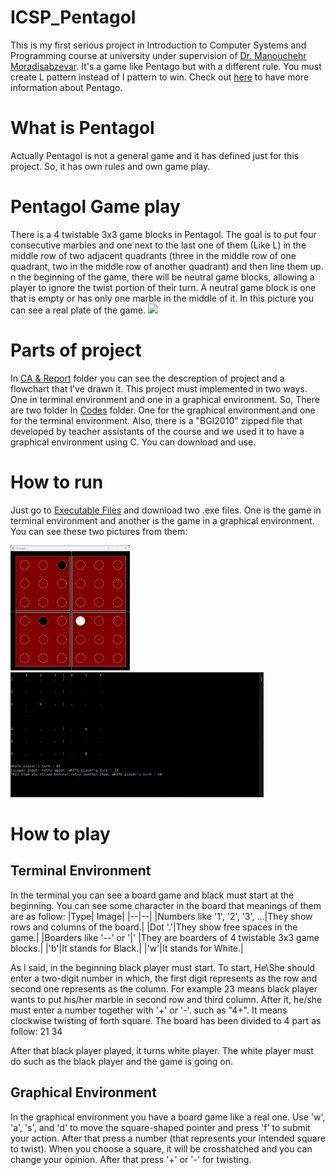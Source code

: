 

# ICSP_Pentagol
This is my first serious project in Introduction to Computer Systems and Programming course at university under supervision of [Dr. Manouchehr Moradisabzevar](https://ece.ut.ac.ir/en/~moradih). It's a game like Pentago but with a different rule. You must create L pattern instead of I pattern to win. Check out [here](https://www.ultraboardgames.com/pentago/game-rules.php) to have more information about Pentago.
# What is Pentagol
Actually Pentagol is not a general game and it has defined just for this project. So, it has own rules and own game play.
# Pentagol Game play
There is a 4 twistable 3x3 game blocks in Pentagol. The goal is to put four consecutive marbles and one next to the last one of them (Like L) in the middle row of two adjacent quadrants (three in the middle row of one quadrant, two in the middle row of another quadrant) and then line them up. n the beginning of the game, there will be neutral game blocks, allowing a player to ignore the twist portion of their turn. A neutral game block is one that is empty or has only one marble in the middle of it.
In this picture you can see a real plate of the game.
<img src="https://www.ultraboardgames.com/pentago/gfx/game32.jpg" width="400"/>
# Parts of project
In [CA & Report](https://github.com/mahdimoeini8102/ICSP_Pentagol/tree/main/CA%20%26%20Report) folder you can see the descreption of project and a flowchart that I've drawn it. This project must implemented in two ways. One in terminal environment and one in a graphical environment. So, There are two folder In [Codes](https://github.com/mahdimoeini8102/ICSP_Pentagol/tree/main/Codes) folder. One for the graphical environment and one for the terminal environment.
Also, there is a "BGI2010" zipped file that developed by teacher assistants of the course and we used it to have a graphical environment using C. You can download and use.
# How to run
Just go to [Executable Files](https://github.com/mahdimoeini8102/ICSP_Pentagol/tree/main/Executable%20Files) and download two .exe files. One is the game in terminal environment and another is the game in a graphical environment. You can see these two pictures from them:

<img src="/Images/Graphical Environment.png" height="200"/>
<img src="/Images/Terminal Environment.png" height="200"/>

# How to play
## Terminal Environment
In the terminal you can see a board game and black must start at the beginning. You can see some character in the board that meanings of them are as follow:
|Type| Image|
|--|--|
|Numbers like '1', '2', '3', ...|They show rows and columns of the board.|
|Dot '.'|They show free spaces in the game.|
|Boarders like '--' or '\|' |They are boarders of 4 twistable 3x3 game blocks.|
|'b'|It stands for Black.|
|'w'|It stands for White.|

As I said, in the beginning black player must start. To start, He\She should enter a two-digit number in which, the first digit represents as the row and second one represents as the column. For example 23 means black player wants to put his/her marble in second row and third column. After it, he/she must enter a number together with '+' or '-'. such as "4+". It means clockwise twisting of forth square. The board has been divided to 4 part as follow:
21
34

After that black player played, it turns white player. The white player must do such as the black player and the game is going on. 

## Graphical Environment
In the graphical environment you have a board game like a real one. Use 'w', 'a', 's', and 'd' to move the square-shaped pointer and press 'f' to submit your action. After that press a number (that represents your intended square to twist). When you choose a square, it will be crosshatched and you can change your opinion. After that press '+' or '-' for twisting.
